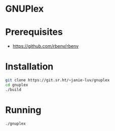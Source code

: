 # GNUPlex

# Prerequisites

- https://github.com/rbenv/rbenv

# Installation

```bash
git clone https://git.sr.ht/~janie-luv/gnuplex
cd gnuplex
./build
```

# Running

```bash
./gnuplex
```
